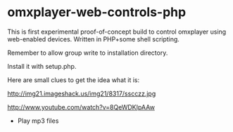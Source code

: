 omxplayer-web-controls-php
==========================
This is first experimental proof-of-concept build to control omxplayer using web-enabled devices.
Written in PHP+some shell scripting.

Remember to allow group write to installation directory.

Install it with setup.php.

Here are small clues to get the idea what it is:

http://img21.imageshack.us/img21/8317/sscczz.jpg

http://www.youtube.com/watch?v=8QeWDKIpAAw

+ Play mp3 files
